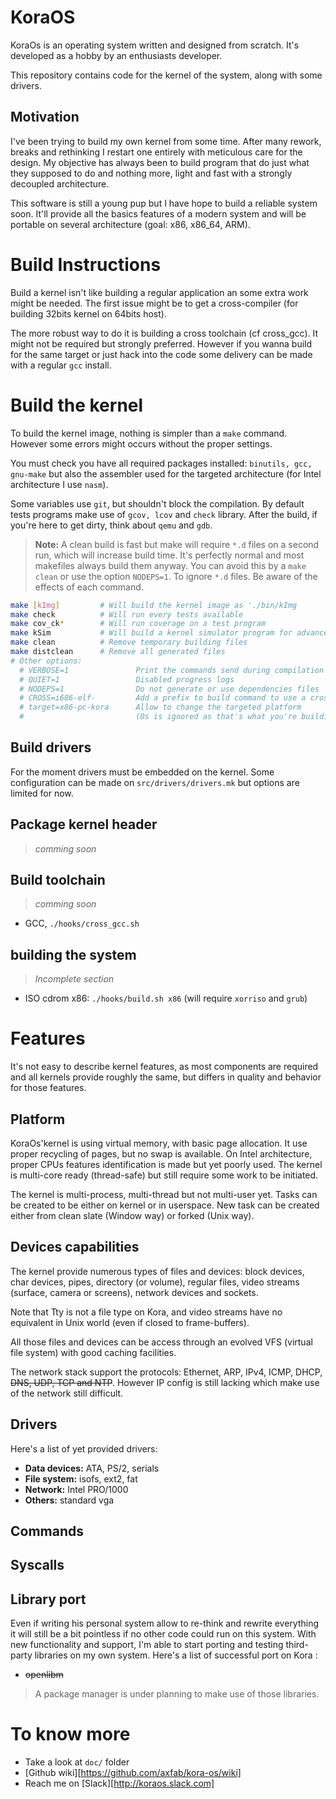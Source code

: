 # KoraOS

KoraOs is an operating system written and designed from scratch.
It's developed as a hobby by an enthusiasts developer.

This repository contains code for the kernel of the system,  along with some drivers.

## Motivation

I've been trying to build my own kernel from some time. After many rework, breaks and rethinking I restart one entirely with meticulous care for the design. My objective has always been to build program that do just what they supposed to do and nothing more, light and fast with a strongly decoupled architecture.

This software is still a young pup but I have hope to build a reliable system soon. It'll provide all the basics features of a modern system and will be portable on several architecture (goal: x86, x86_64, ARM).

# Build Instructions

Build a kernel isn't like building a regular application an some extra work might be needed. The first issue might be to get a cross-compiler (for building 32bits kernel on 64bits host).

The more robust way to do it is building a cross toolchain (cf cross_gcc). It might not be required but strongly preferred. However if you wanna build for the same target or just hack into the code some delivery can be made with a regular `gcc` install.

# Build the kernel

To build the kernel image, nothing is simpler than a `make` command. However some errors might occurs without the proper settings.

You must check you have all required packages installed: `binutils, gcc, gnu-make` but also the assembler used for the targeted architecture (for Intel architecture I use `nasm`).

Some variables use `git`, but shouldn't block the compilation.
By default tests programs make use of `gcov, lcov` and `check` library.
After the build, if you're here to get dirty, think about `qemu` and `gdb`.

> **Note:** A clean build is fast but make will require `*.d` files on a second run, which will increase build time. It's perfectly normal and most makefiles always build them anyway. You can avoid this by a `make clean` or use the option `NODEPS=1`. To ignore `*.d` files. Be aware of the effects of each command.

```bash
make [kImg]         # Will build the kernel image as './bin/kImg
make check          # Will run every tests available
make cov_ck*        # Will run coverage on a test program
make kSim           # Will build a kernel simulator program for advanced testing
make clean          # Remove temporary building files
make distclean      # Remove all generated files
# Other options:
  # VERBOSE=1               Print the commands send during compilation
  # QUIET=1                 Disabled progress logs
  # NODEPS=1                Do not generate or use dependencies files
  # CROSS=i686-elf-         Add a prefix to build command to use a cross-toolchain.
  # target=x86-pc-kora      Allow to change the targeted platform
  #                         (Os is ignored as that's what you're building, use full triplet).
```

## Build drivers

For the moment drivers must be embedded on the kernel. Some configuration can be made on `src/drivers/drivers.mk` but options are limited for now.

## Package kernel header

> _comming soon_

## Build toolchain

> _comming soon_

 - GCC, `./hooks/cross_gcc.sh`

## building the system

> _Incomplete section_

 - ISO cdrom x86: `./hooks/build.sh x86` (will require `xorriso` and `grub`)

# Features

It's not easy to describe kernel features, as most components are required and all kernels provide roughly the same, but differs in quality and behavior for those features.

## Platform

KoraOs'kernel is using virtual memory, with basic page allocation. It use proper recycling of pages, but no swap is available.
On Intel architecture, proper CPUs features identification is made but yet poorly used.
The kernel is multi-core ready (thread-safe) but still require some work to be initiated.

The kernel is multi-process, multi-thread but not multi-user yet. Tasks can be created to be either on kernel or in userspace. New task can be created either from clean slate (Window way) or forked (Unix way).

## Devices capabilities

The kernel provide numerous types of files and devices: block devices, char devices, pipes, directory (or volume), regular files, video streams (surface, camera or screens), network devices and sockets.

Note that Tty is not a file type on Kora, and video streams have no equivalent in Unix world (even if closed to frame-buffers).

All those files and devices can be access through an evolved VFS (virtual file system) with good caching facilities.

The network stack support the protocols: Ethernet, ARP, IPv4, ICMP, DHCP, <s>DNS, UDP, TCP and NTP</s>.
However IP config is still lacking which make use of the network still difficult.

## Drivers

Here's a list of yet provided drivers:

 - **Data devices:** ATA, PS/2, serials
 - **File system:** isofs, ext2, fat
 - **Network:** Intel PRO/1000
 - **Others:** standard vga

## Commands



## Syscalls



## Library port

Even if writing his personal system allow to re-think and rewrite everything it will still be a bit pointless if no other code could run on this system.
With new functionality and support, I'm able to start porting and testing third-party libraries on my own system. Here's a list of successful port on Kora :

 - <s>openlibm</s>

> A package manager is under planning to make use of those libraries.

# To know more

 - Take a look at `doc/` folder
 - [Github wiki][https://github.com/axfab/kora-os/wiki]
 - Reach me on [Slack][http://koraos.slack.com]